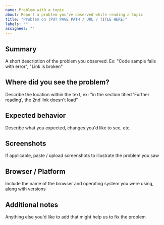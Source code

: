 ```yaml
---
name: Problem with a topic
about: Report a problem you've observed while reading a topic
title: "Problem on (PUT PAGE PATH / URL / TITLE HERE)"
labels: ""
assignees: ""
---
```


## Summary

A short description of the problem you observed. Ex: "Code sample fails with error", "Link is broken"

## Where did you see the problem?

Describe the location within the text, ex: "in the section titled 'Further reading', the 2nd link doesn't load"

## Expected behavior

Describe what you expected, changes you'd like to see, etc.

## Screenshots

If applicable, paste / upload screenshots to illustrate the problem you saw

## Browser / Platform

Include the name of the browser and operating system you were using, along with versions

## Additional notes

Anything else you'd like to add that might help us to fix the problem

